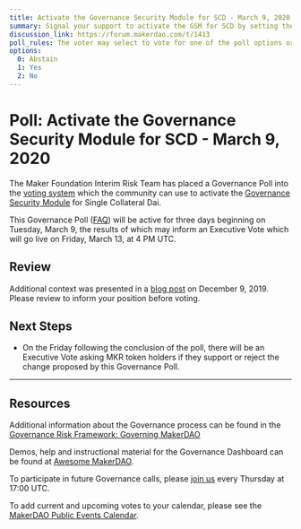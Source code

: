 ```yaml
---
title: Activate the Governance Security Module for SCD - March 9, 2020
summary: Signal your support to activate the GSM for SCD by setting the delay to 24 hours.
discussion_link: https://forum.makerdao.com/t/1413
poll_rules: The voter may select to vote for one of the poll options or they may elect to abstain from the poll entirely
options:
  0: Abstain
  1: Yes
  2: No
---
```


# Poll: Activate the Governance Security Module for SCD - March 9, 2020

The Maker Foundation Interim Risk Team has placed a Governance Poll into the [voting system](https://vote.makerdao.com/polling) which the community can use to activate the [Governance Security Module](https://docs.makerdao.com/smart-contract-modules/governance-module/pause-detailed-documentation#1-introduction-summary) for Single Collateral Dai.

This Governance Poll ([FAQ](https://community-development.makerdao.com/makerdao-scd-faqs/scd-faqs/governance)) will be active for three days beginning on Tuesday, March 9, the results of which may inform an Executive Vote which will go live on Friday, March 13, at 4 PM UTC.

## Review

Additional context was presented in a [blog post](https://blog.makerdao.com/governance-security-module-gsm/) on December 9, 2019. Please review to inform your position before voting.

## Next Steps

- On the Friday following the conclusion of the poll, there will be an Executive Vote asking MKR token holders if they support or reject the change proposed by this Governance Poll.

---

## Resources

Additional information about the Governance process can be found in the [Governance Risk Framework: Governing MakerDAO](https://community-development.makerdao.com/governance/governance-risk-framework)

Demos, help and instructional material for the Governance Dashboard can be found at [Awesome MakerDAO](https://awesome.makerdao.com/#voting).

To participate in future Governance calls, please [join us](https://community-development.makerdao.com/governance/governance-and-risk-meetings) every Thursday at 17:00 UTC.

To add current and upcoming votes to your calendar, please see the [MakerDAO Public Events Calendar](https://calendar.google.com/calendar/embed?src=makerdao.com_3efhm2ghipksegl009ktniomdk%40group.calendar.google.com&ctz=America%2FLos_Angeles).
